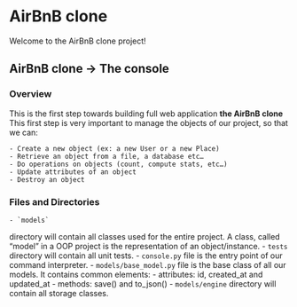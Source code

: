 # AirBnB clone

Welcome to the AirBnB clone project!

## AirBnB clone -> The console

### Overview

This is the first step towards building full web application **the AirBnB clone**
This first step is very important to manage the objects of our project, so that we can:

	- Create a new object (ex: a new User or a new Place)
	- Retrieve an object from a file, a database etc…
	- Do operations on objects (count, compute stats, etc…)
	- Update attributes of an object
	- Destroy an object

### Files and Directories

	- `models` 
directory will contain all classes used for the entire project. A class, called “model” in a OOP project is the representation of an object/instance.
	- `tests` 
directory will contain all unit tests.
	- `console.py` 
file is the entry point of our command interpreter.
	- `models/base_model.py` 
file is the base class of all our models. It contains common elements:
		- attributes: id, created_at and updated_at
		- methods: save() and to_json()
	- `models/engine` 
directory will contain all storage classes.

